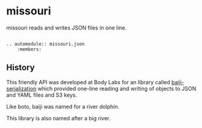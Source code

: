 # missouri

missouri reads and writes JSON files in one line.


```{eval-rst}

.. automodule:: missouri.json
    :members:

```


## History

This friendly API was developed at Body Labs for an library called
[baiji-serialization][] which provided one-line reading and writing of objects to JSON and YAML files and S3 keys.

Like boto, baiji was named for a river dolphin.

This library is also named after a big river.

[baiji-serialization]: https://github.com/bodylabs/baiji-serialization

